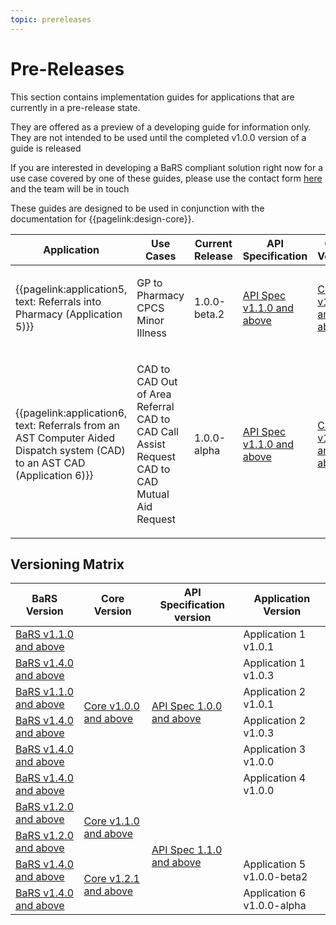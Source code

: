```yaml
---
topic: prereleases
---
```


# Pre-Releases

This section contains implementation guides for applications that are currently in a pre-release state.

They are offered as a preview of a developing guide for information only. They are not intended to be used until the completed v1.0.0 version of a guide is released<p> If you are interested in developing a BaRS compliant solution right now for a use case covered by one of these guides, please use the contact form <a href="https://digital.nhs.uk/services/booking-and-referral-standard/enquiry-form" target="_blank">here</a> and the team will be in touch

These guides are designed to be used in conjunction with the documentation for {{pagelink:design-core}}.



| Application                                                                 |  Use Cases                                                     | Current Release | API Specification | Core Version |
| ----------------------------------------------------------------------------|--------------------------------------------------------------- | --------------- | --------------- | --------------- |    
| {{pagelink:application5, text: Referrals into Pharmacy (Application 5)}}      | <p>GP to Pharmacy CPCS Minor Illness<br> | 1.0.0-beta.2     | <a href="https://digital.nhs.uk/developer/api-catalogue/booking-and-referral-fhir/v1_1_0" target="_blank">API Spec v1.1.0 and above</a> | <a href="https://simplifier.net/guide/nhsbookingandreferralstandard/Home/Core/End-to-end-workflow?version=1.4.0" target="_blank">Core v1.2.1 and above</a> |
| {{pagelink:application6, text: Referrals from an AST Computer Aided Dispatch system (CAD) to an AST CAD (Application 6)}} | <p>CAD to CAD Out of Area Referral<br>CAD to CAD Call Assist Request<br>CAD to CAD Mutual Aid Request | 1.0.0-alpha    | <a href="https://digital.nhs.uk/developer/api-catalogue/booking-and-referral-fhir/v1_1_0" target="_blank">API Spec v1.1.0 and above</a>  | <a href="https://simplifier.net/guide/nhsbookingandreferralstandard/Home/Core/End-to-end-workflow?version=1.4.0" target="_blank">Core v1.2.1 and above</a> |

## Versioning Matrix

<table>
<thead>
	<tr>
		<th>BaRS Version</th>
		<th>Core Version</th>
		<th>API Specification version</th>
		<th>Application Version</th>
	</tr>
</thead>
<tbody>
	<tr>
		<td><a href="https://simplifier.net/guide/nhsbookingandreferralstandard/home?version=1.1.0" target="_blank">BaRS v1.1.0 and above</a></td>
		<td rowspan=6><a href="https://simplifier.net/guide/nhsbookingandreferralstandard/Home/Design/BaRS-Core?version=1.0.0" target="_blank">Core v1.0.0 and above</a></td>
		<td rowspan=6><a href="https://digital.nhs.uk/developer/api-catalogue/booking-and-referral-fhir/v1_0_0" target="_blank">API Spec 1.0.0 and above</a></td>
		<td>Application 1 v1.0.1</td>
	</tr>
	<tr>
		<td><a href="https://simplifier.net/guide/nhsbookingandreferralstandard/home?version=1.4.0" target="_blank">BaRS v1.4.0 and above</a></td>
		<td>Application 1 v1.0.3</td>
	</tr>
	<tr>
		<td><a href="https://simplifier.net/guide/nhsbookingandreferralstandard/home?version=1.1.0" target="_blank">BaRS v1.1.0 and above</a></td>
		<td>Application 2 v1.0.1</td>
	</tr>
	<tr>
		<td><a href="https://simplifier.net/guide/nhsbookingandreferralstandard/home?version=1.4.0" target="_blank">BaRS v1.4.0 and above</a></td>
		<td>Application 2 v1.0.3</td>
	</tr>
	<tr>
		<td><a href="https://simplifier.net/guide/nhsbookingandreferralstandard/home?version=1.4.0" target="_blank">BaRS v1.4.0 and above</a></td>
		<td>Application 3 v1.0.0</td>
	</tr>
	<tr>
		<td><a href="https://simplifier.net/guide/nhsbookingandreferralstandard/home?version=1.4.0" target="_blank">BaRS v1.4.0 and above</a></td>
		<td>Application 4 v1.0.0</td>
	</tr>
	<tr>
		<td><a href="https://simplifier.net/guide/nhsbookingandreferralstandard/home?version=1.2.0" target="_blank">BaRS v1.2.0 and above</a></td>
		<td rowspan=2><a href="https://simplifier.net/guide/nhsbookingandreferralstandard/Home/Design/BaRS-Core?version=1.2.0" target="_blank">Core v1.1.0 and above</a></td>
		<td rowspan=4><a href="https://digital.nhs.uk/developer/api-catalogue/booking-and-referral-fhir/v1_1_0" target="_blank">API Spec 1.1.0 and above</a></td>
		<td rowspan=2></td>
	</tr>
	<tr>
		<td><a href="https://simplifier.net/guide/nhsbookingandreferralstandard/home?version=1.2.0" target="_blank">BaRS v1.2.0 and above</a></td>
	</tr>
	<tr>
		<td><a href="https://simplifier.net/guide/nhsbookingandreferralstandard/home?version=1.4.0" target="_blank">BaRS v1.4.0 and above</a></td>
		<td rowspan=2><a href="https://simplifier.net/guide/nhsbookingandreferralstandard/Home/Core/End-to-end-workflow?version=1.4.0" target="_blank">Core v1.2.1 and above</a></td>
		<td>Application 5 v1.0.0-beta2</td>
	</tr>
	<tr>
		<td><a href="https://simplifier.net/guide/nhsbookingandreferralstandard/home?version=1.4.0" target="_blank">BaRS v1.4.0 and above</a></td>
		<td>Application 6 v1.0.0-alpha</td>
	</tr>
</tbody>
</table>

